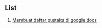 ## List

1. [Membuat daftar pustaka di google docs](http://gsgstikomsurabaya.blogspot.co.id/2014/12/membuat-daftar-pustaka-di-google.html)
